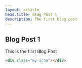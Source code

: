 ```yaml
---
layout: article
head.title: Blog Post 1
description: The first blog post
---
```


## Blog Post 1

This is the first Blog Post

```html
<div class="my-icon"></div>
```
